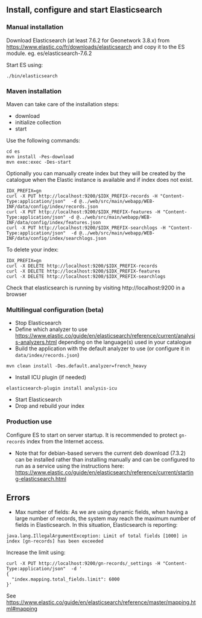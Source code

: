 ## Install, configure and start Elasticsearch

### Manual installation

Download Elasticsearch (at least 7.6.2 for Geonetwork 3.8.x) from https://www.elastic.co/fr/downloads/elasticsearch
and copy it to the ES module. eg. es/elasticsearch-7.6.2
 
Start ES using:

```
./bin/elasticsearch
```


### Maven installation

Maven can take care of the installation steps:
* download
* initialize collection
* start

Use the following commands:

```
cd es
mvn install -Pes-download
mvn exec:exec -Des-start
```

Optionally you can manually create index but they will be created by the catalogue when 
the Elastic instance is available and if index does not exist.


```
IDX_PREFIX=gn
curl -X PUT http://localhost:9200/$IDX_PREFIX-records -H "Content-Type:application/json"  -d @../web/src/main/webapp/WEB-INF/data/config/index/records.json
curl -X PUT http://localhost:9200/$IDX_PREFIX-features -H "Content-Type:application/json" -d @../web/src/main/webapp/WEB-INF/data/config/index/features.json
curl -X PUT http://localhost:9200/$IDX_PREFIX-searchlogs -H "Content-Type:application/json"  -d @../web/src/main/webapp/WEB-INF/data/config/index/searchlogs.json
```

To delete your index:

```
IDX_PREFIX=gn
curl -X DELETE http://localhost:9200/$IDX_PREFIX-records
curl -X DELETE http://localhost:9200/$IDX_PREFIX-features
curl -X DELETE http://localhost:9200/$IDX_PREFIX-searchlogs
```

 Check that elasticsearch is running by visiting http://localhost:9200 in a browser

### Multilingual configuration (beta)


* Stop Elasticsearch
* Define which analyzer to use https://www.elastic.co/guide/en/elasticsearch/reference/current/analysis-analyzers.html depending on the language(s) used in your catalogue
* Build the application with the default analyzer to use (or configure it in `data/index/records.json`)
```
mvn clean install -Des.default.analyzer=french_heavy
```
* Install ICU plugin (if needed)
```
elasticsearch-plugin install analysis-icu

```
* Start Elasticsearch
* Drop and rebuild your index


### Production use

Configure ES to start on server startup. It is recommended to protect `gn-records` index from the Internet access.

 * Note that for debian-based servers the current deb download (7.3.2) can be installed rather than installing manually and can be configured to run as a service using the instructions here: https://www.elastic.co/guide/en/elasticsearch/reference/current/starting-elasticsearch.html


## Errors

* Max number of fields: As we are using dynamic fields, when having a large number of records, the system may reach the maximum number of fields in Elasticsearch. In this situation, Elasticsearch is reporting: 
```
java.lang.IllegalArgumentException: Limit of total fields [1000] in index [gn-records] has been exceeded
```

Increase the limit using:
```
curl -X PUT http://localhost:9200/gn-records/_settings -H "Content-Type:application/json"  -d '
{
  "index.mapping.total_fields.limit": 6000
}'
```

See https://www.elastic.co/guide/en/elasticsearch/reference/master/mapping.html#mapping
